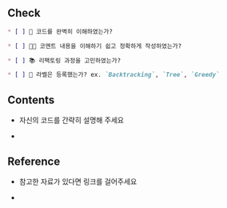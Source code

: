 ## Check

```markdown
* [ ] 👀 코드를 완벽히 이해하였는가?

* [ ] 🙆🏻 코멘트 내용을 이해하기 쉽고 정확하게 작성하였는가?

* [ ] 📚 리팩토링 과정을 고민하였는가?

* [ ] 🔖 라벨은 등록했는가? ex. `Backtracking`, `Tree`, `Greedy`

```

## Contents

* 자신의 코드를 간략히 설명해 주세요

* 

## Reference

* 참고한 자료가 있다면 링크를 걸어주세요

* 